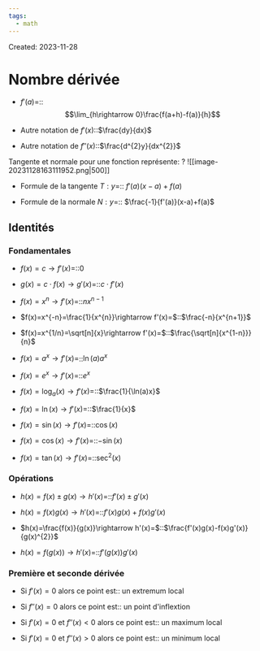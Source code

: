 ```yaml
---
tags:
  - math
---
```

Created: 2023-11-28

# Nombre dérivée
- $f'(a)$=::$$\lim_{h\rightarrow 0}\frac{f(a+h)-f(a)}{h}$$
<!--SR:!2024-01-02,18,230-->
- Autre notation de $f'(x)$::$\frac{dy}{dx}$
<!--SR:!2023-12-31,21,250-->
- Autre notation de $f''(x)$::$\frac{d^{2}y}{dx^{2}}$
<!--SR:!2023-12-22,2,185-->

Tangente et normale pour une fonction représente:
?
![[image-20231128163111952.png|500]]
<!--SR:!2023-12-29,20,250-->

- Formule de la tangente $T:y$=:: $f'(a)(x-a)+f(a)$
<!--SR:!2023-12-28,15,230-->
- Formule de la normale $N:y$=:: $\frac{-1}{f'(a)}(x-a)+f(a)$
<!--SR:!2023-12-31,17,230-->


## Identités
### Fondamentales
- $f(x)=c\rightarrow f'(x)=$::$0$
<!--SR:!2023-12-26,17,250-->
- $g(x)=c\cdot f(x)\rightarrow g'(x)=$::$c\cdot f'(x)$
<!--SR:!2023-12-24,16,250-->
- $f(x)=x^{n}\rightarrow f'(x)=$::$nx^{n-1}$
<!--SR:!2024-01-06,25,250-->
- $f(x)=x^{-n}=\frac{1}{x^{n}}\rightarrow f'(x)=$::$\frac{-n}{x^{n+1}}$
<!--SR:!2024-01-02,13,225-->
- $f(x)=x^{1/n}=\sqrt[n]{x}\rightarrow f'(x)=$::$\frac{\sqrt[n]{x^{1-n}}}{n}$
<!--SR:!2023-12-25,14,245-->
- $f(x)=a^{x}\rightarrow f'(x)=$::$\ln(a)a^{x}$
<!--SR:!2023-12-28,9,190-->
- $f(x)=e^{x}\rightarrow f'(x)=$::$e^{x}$
<!--SR:!2024-01-04,24,250-->
- $f(x)=\log_{a}(x)\rightarrow f'(x)=$::$\frac{1}{\ln(a)x}$
<!--SR:!2023-12-28,10,190-->
- $f(x)=\ln(x)\rightarrow f'(x)=$::$\frac{1}{x}$
<!--SR:!2023-12-26,17,250-->
- $f(x)=\sin(x)\rightarrow f'(x)=$::$\cos(x)$
<!--SR:!2023-12-23,15,250-->
- $f(x)=\cos(x)\rightarrow f'(x)=$::$-\sin(x)$
<!--SR:!2024-01-04,23,250-->
- $f(x)=\tan(x)\rightarrow f'(x)=$::$\sec^{2}(x)$
<!--SR:!2023-12-24,16,250-->

### Opérations
- $h(x)=f(x)\pm g(x)\rightarrow h'(x)=$::$f'(x)\pm g'(x)$
<!--SR:!2023-12-26,17,250-->
- $h(x)=f(x)g(x)\rightarrow h'(x)=$::$f'(x)g(x)+f(x)g'(x)$
<!--SR:!2023-12-23,15,250-->
- $h(x)=\frac{f(x)}{g(x)}\rightarrow h'(x)=$::$\frac{f'(x)g(x)-f(x)g'(x)}{g(x)^{2}}$
<!--SR:!2024-01-01,18,230-->
- $h(x)=f(g(x))\rightarrow h'(x)=$::$f'(g(x))g'(x)$
<!--SR:!2024-01-14,25,230-->

### Première et seconde dérivée
- Si $f'(x)=0$ alors ce point est:: un extremum local
<!--SR:!2023-12-24,4,240-->
- Si $f''(x)=0$ alors ce point est:: un point d'inflextion
<!--SR:!2023-12-26,6,240-->
- Si $f'(x)=0$ et $f''(x)<0$ alors ce point est:: un maximum local
<!--SR:!2023-12-24,4,240-->
- Si $f'(x)=0$ et $f''(x)>0$ alors ce point est:: un minimum local
<!--SR:!2023-12-25,5,240-->